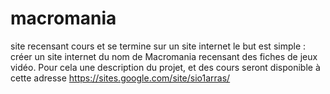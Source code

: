 # macromania
site recensant cours et se termine sur un site internet 
le but est simple :
créer un site internet du nom de Macromania recensant des fiches de jeux vidéo. Pour cela une description du projet, et des cours seront
disponible à cette adresse 
https://sites.google.com/site/sio1arras/
